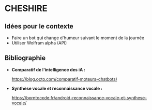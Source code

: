 # CHESHIRE

## Idées pour le contexte 

- Faire un bot qui change d'humeur suivant le moment de la journée
- Utiliser Wolfram alpha (API) 



## Bibliographie

- **Comparatif de l'intelligence des iA :** 

  https://blog.octo.com/comparatif-moteurs-chatbots/

- **Synthèse vocale et reconnaissance vocale :** 

  https://borntocode.fr/android-reconnaissance-vocale-et-synthese-vocale/

  